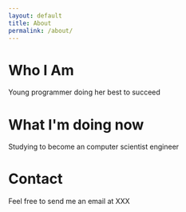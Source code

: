 ```yaml
---
layout: default
title: About
permalink: /about/
---
```


# Who I Am

Young programmer doing her best to succeed

# What I'm doing now

Studying to become an computer scientist engineer

# Contact

Feel free to send me an email at XXX
